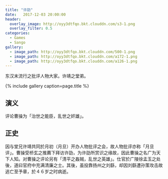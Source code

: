 ```yaml
---
title: "许劭"
date:   2017-12-03 20:00:00
header:
  overlay_image: http://oyy3dtfqo.bkt.clouddn.com/s3-1.png
  overlay_filter: 0.5
categories:
  - Games
  - Sango
gallery:
  - image_path: http://oyy3dtfqo.bkt.clouddn.com/500-1.png
  - image_path: http://oyy3dtfqo.bkt.clouddn.com/a172-1.png
  - image_path: http://oyy3dtfqo.bkt.clouddn.com/a126-1.png
---
```


东汉末流行之批评人物大家。许靖之堂弟。

{% include gallery caption=page.title %}

## 演义

评论曹操为「治世之能臣，乱世之奸雄」。

## 正史

因与堂兄许靖共同於月初（月旦）开办人物批评之会，故人物批评亦称「月旦评」。曹操受桥玄之推薦下拜访许劭，为许劭所赏识之缘故，因此曹操之名广为天下人知。对曹操之评论另有「清平之姦贼，乱世之英雄」。仕官於广陵徐孟玉之处後，道曰官府中充满清廉之士。其後，虽投靠扬州之刘繇，却因刘繇遭孙策攻击故逃亡至予章，於４６岁之时病逝。